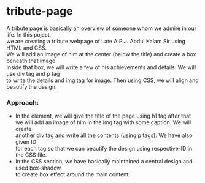 # tribute-page
A tribute page is basically an overview of someone whom we admire in our life. In this poject,<br> 
we are creating a tribute webpage of Late A.P.J. Abdul Kalam Sir using HTML and CSS. <br>
We will add an image of him at the center (below the title) and create a box beneath that image. <br>
Inside that box, we will write a few of his achievements and details. We will use div tag and p tag <br>
to write the details and img tag for image. Then using CSS, we will align and beautify the design. 
### Approach:

- In the <body> element, we will give the title of the page using h1 tag after that <br>
  we will add an image of him in the img tag with some caption. We will create<br>
another div tag and write all the contents (using p tags). We have also given ID<br>
for each tag so that we can beautify the design using respective-ID in the CSS file.
- In the CSS section, we have basically maintained a central design and used box-shadow<br>
to create box effect around the main content.
